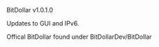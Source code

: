 BitDollar v1.0.1.0

Updates to GUI  and IPv6.





Offical BitDollar found under BitDollarDev/BitDollar
